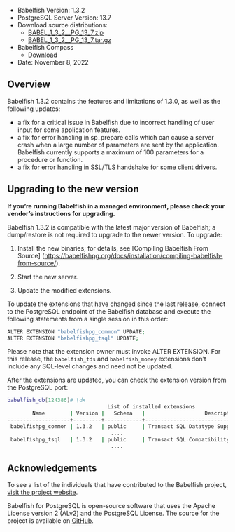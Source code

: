 - Babelfish Version: 1.3.2
- PostgreSQL Server Version: 13.7
- Download source distributions:
  - [BABEL_1_3_2__PG_13_7.zip](https://github.com/babelfish-for-postgresql/babelfish-for-postgresql/releases/download/BABEL_1_3_2__PG_13_7/BABEL_1_3_2__PG_13_7.zip)
  - [BABEL_1_3_2__PG_13_7.tar.gz](https://github.com/babelfish-for-postgresql/babelfish-for-postgresql/releases/download/BABEL_1_3_2__PG_13_7/BABEL_1_3_2__PG_13_7.tar.gz)
- Babelfish Compass
  - [Download](https://github.com/babelfish-for-postgresql/babelfish_compass/releases)
- Date: November 8, 2022

## Overview

Babelfish 1.3.2 contains the features and limitations of 1.3.0, as well as the following updates:

- a fix for a critical issue in Babelfish due to incorrect handling of user input for some application features.
- a fix for error handling in sp_prepare calls which can cause a server crash when a large number of parameters are sent by the application. Babelfish currently supports a maximum of 100 parameters for a procedure or function.
- a fix for error handling in SSL/TLS handshake for some client drivers.


## Upgrading to the new version

**If you’re running Babelfish in a managed environment, please check your vendor’s instructions for upgrading.**

Babelfish 1.3.2 is compatible with the latest major version of Babelfish; a dump/restore is not required to upgrade to the newer version. To upgrade:

1. Install the new binaries; for details, see [Compiling Babelfish From Source] (https://babelfishpg.org/docs/installation/compiling-babelfish-from-source/).

2. Start the new server.

3. Update the modified extensions. 

To update the extensions that have changed since the last release, connect to the PostgreSQL endpoint of the Babelfish database and execute the following statements from a single session in this order:

```bash
ALTER EXTENSION "babelfishpg_common" UPDATE;
ALTER EXTENSION "babelfishpg_tsql" UPDATE;
```

Please note that the extension owner must invoke ALTER EXTENSION. For this release, the `babelfish_tds` and `babelfish_money` extensions don’t include any SQL-level changes and need not be updated.

After the extensions are updated, you can check the extension version from the PostgreSQL port:

```bash
babelfish_db[124386]# \dx
                                List of installed extensions
        Name        | Version |   Schema   |                   Description
--------------------+---------+------------+-------------------------------------------------
 babelfishpg_common | 1.3.2   | public     | Transact SQL Datatype Support
                                 ....
 babelfishpg_tsql   | 1.3.2   | public     | Transact SQL Compatibility
                                 ....
```


## Acknowledgements

To see a list of the individuals that have contributed to the Babelfish project, [visit the project website](https://babelfishpg.org/contributors/).

Babelfish for PostgreSQL is open-source software that uses the Apache License version 2 (ALv2) and the PostgreSQL License. The source for the project is available on [GitHub](https://github.com/babelfish-for-postgresql). 

